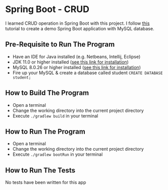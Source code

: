 # Spring Boot - CRUD

I learned CRUD operation in Spring Boot with this project. I follow [this](https://youtu.be/9SGDpanrc8U) tutorial to create a demo Spring Boot application with MySQL database.

## Pre-Requisite to Run The Program

- Have an IDE for Java installed (e.g. Netbeans, Intellij, Eclipse)
- JDK 11.0 or higher installed ([see this link for installation](https://docs.oracle.com/en/java/javase/17/install/overview-jdk-installation.html))
- MySQL 8.0.26 or higher installed ([see this link for installation](https://www.digitalocean.com/community/tutorials/how-to-install-mysql-on-ubuntu-20-04))
- Fire up your MySQL & create a database called student `CREATE DATABASE student;`

## How to Build The Program

- Open a terminal
- Change the working directory into the current project directory
- Execute `./gradlew build` in your terminal

## How to Run The Program

- Open a terminal
- Change the working directory into the current project directory
- Execute `./gradlew bootRun` in your terminal

## How to Run The Tests

No tests have been written for this app
